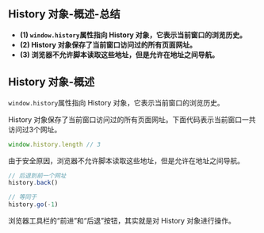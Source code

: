 ## History 对象-概述-总结

- **(1) `window.history`属性指向 History 对象，它表示当前窗口的浏览历史。**
- **(2) History 对象保存了当前窗口访问过的所有页面网址。**
- **(3) 浏览器不允许脚本读取这些地址，但是允许在地址之间导航。**

## History 对象-概述

`window.history`属性指向 History 对象，它表示当前窗口的浏览历史。

History 对象保存了当前窗口访问过的所有页面网址。下面代码表示当前窗口一共访问过3个网址。

```javascript
window.history.length // 3
```

由于安全原因，浏览器不允许脚本读取这些地址，但是允许在地址之间导航。

```javascript
// 后退到前一个网址
history.back()

// 等同于
history.go(-1)
```

浏览器工具栏的“前进”和“后退”按钮，其实就是对 History 对象进行操作。
